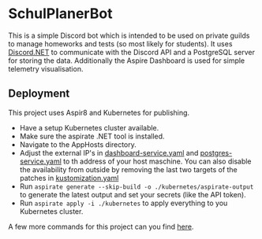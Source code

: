 # SchulPlanerBot

This is a simple Discord bot which is intended to be used on private guilds to manage homeworks and tests (so most likely for students). It uses [Discord.NET](https://github.com/discord-net/discord.net) to communicate with the Discord API and a PostgreSQL server for storing the data.
Additionally the Aspire Dashboard is used for simple telemetry visualisation.

## Deployment

This project uses Aspir8 and Kubernetes for publishing.

- Have a setup Kubernetes cluster available.
- Make sure the aspirate .NET tool is installed.
- Navigate to the AppHosts directory.
- Adjust the external IP's in [dashboard-service.yaml](SchulPlanerBot.AppHost/kubernetes/patches/dashboard-service.yaml) and [postgres-service.yaml](SchulPlanerBot.AppHost/kubernetes/patches/postgres-service.yaml) to th address of your host maschine.
  You can also disable the availability from outside by removing the last two targets of the patches in [kustomization.yaml](SchulPlanerBot.AppHost/kubernetes/kustomization.yaml)
- Run `aspirate generate --skip-build -o ./kubernetes/aspirate-output` to generate the latest output and set your secrets (like the API token).
- Run `aspirate apply -i ./kubernetes` to apply everything to you Kubernetes cluster.

A few more commands for this project can you find [here](SchulPlanerBot.AppHost/kubernetes/).
